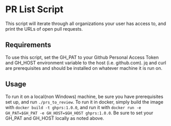 # PR List Script
This script will iterate through all organizations your user has access to, and print the URLs of open pull requests.

## Requirements
To use this script, set the GH_PAT to your Github Personal Access Token and GH_HOST environment variable to the host (i.e. github.com).
jq and curl are prerequisites and should be installed on whatever machine it is run on.

## Usage
To run it on a local(non Windows) machine, be sure you have prerequisites set up, and run `./prs_to_review`.
To run it in docker, simply build the image with `docker build -t ghprs:1.0.0`, and run it with `docker run -e GH_PAT=$GH_PAT -e GH_HOST=$GH_HOST ghprs:1.0.0`. Be sure to set your GH_PAT and GH_HOST locally as noted above.